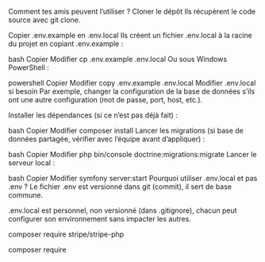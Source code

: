 Comment tes amis peuvent l’utiliser ?
Cloner le dépôt
Ils récupèrent le code source avec git clone.

Copier .env.example en .env.local
Ils créent un fichier .env.local à la racine du projet en copiant .env.example :

bash
Copier
Modifier
cp .env.example .env.local
Ou sous Windows PowerShell :

powershell
Copier
Modifier
copy .env.example .env.local
Modifier .env.local si besoin
Par exemple, changer la configuration de la base de données s’ils ont une autre configuration (mot de passe, port, host, etc.).

Installer les dépendances (si ce n’est pas déjà fait) :

bash
Copier
Modifier
composer install
Lancer les migrations (si base de données partagée, vérifier avec l’équipe avant d’appliquer) :

bash
Copier
Modifier
php bin/console doctrine:migrations:migrate
Lancer le serveur local :

bash
Copier
Modifier
symfony server:start
Pourquoi utiliser .env.local et pas .env ?
Le fichier .env est versionné dans git (commit), il sert de base commune.

.env.local est personnel, non versionné (dans .gitignore), chacun peut configurer son environnement sans impacter les autres.



composer require stripe/stripe-php   

composer require 